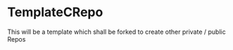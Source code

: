 # TemplateCRepo
This will be a template which shall be forked to create other private / public Repos
